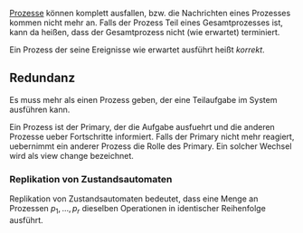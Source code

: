 [Prozesse](Prozess.md) können komplett ausfallen, bzw. die Nachrichten eines Prozesses kommen nicht mehr an. Falls der Prozess Teil eines Gesamtprozesses ist, kann da heißen, dass der Gesamtprozess nicht (wie erwartet) terminiert.

Ein Prozess der seine Ereignisse wie erwartet ausführt heißt _korrekt_.

## Redundanz

Es muss mehr als einen Prozess geben, der eine Teilaufgabe im System ausführen kann.

Ein Prozess ist der Primary, der die Aufgabe ausfuehrt und die anderen Prozesse ueber Fortschritte informiert. Falls der Primary nicht mehr reagiert, uebernimmt ein anderer Prozess die Rolle des Primary. Ein solcher Wechsel wird als view change bezeichnet.


### Replikation von Zustandsautomaten
Replikation von Zustandsautomaten bedeutet, dass eine Menge an Prozessen $p_1, \dots, p_r$ dieselben Operationen in identischer Reihenfolge ausführt.

